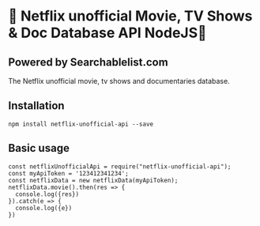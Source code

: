 # 🎥 Netflix unofficial Movie, TV Shows & Doc Database API NodeJS🍿 
## Powered by Searchablelist.com

The Netflix unofficial movie, tv shows and documentaries database.

## Installation
```
npm install netflix-unofficial-api --save
```
## Basic usage

```
const netflixUnofficialApi = require("netflix-unofficial-api");
const myApiToken = '123412341234';
const netflixData = new netflixData(myApiToken);
netflixData.movie().then(res => {
  console.log({res})
}).catch(e => {
  console.log({e})
})
```

